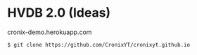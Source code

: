 # HVDB 2.0 (Ideas)

cronix-demo.herokuapp.com

```
$ git clone https://github.com/CronixYT/cronixyt.github.io
```
